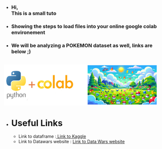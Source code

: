 - ### Hi, </br>This is a small tuto
- ### Showing the steps to load files into your online google colab environement
- ### We will be analyzing a POKEMON dataset as well, links are below ;)

</br>
<img src="./ColabXPokemon.png">

</br>

- # Useful Links
  - Link to dataframe :<a href="https://www.kaggle.com/datasets/abcsds/pokemon"> Link to Kaggle</a>
  - Link to Datawars website : <a href="https://app.datawars.io/project/54b07e96-f0da-4b5d-ba40-c87475e42b8e?page=1">Link to Data Wars website</a>
